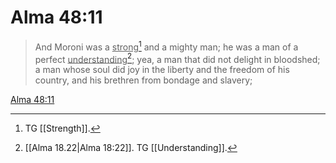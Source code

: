# Alma 48:11

> And Moroni was a <u>strong</u>[^a] and a mighty man; he was a man of a perfect <u>understanding</u>[^b]; yea, a man that did not delight in bloodshed; a man whose soul did joy in the liberty and the freedom of his country, and his brethren from bondage and slavery;

[Alma 48:11](https://www.churchofjesuschrist.org/study/scriptures/bofm/alma/48?lang=eng&id=p11#p11)


[^a]: TG [[Strength]].
[^b]: [[Alma 18.22|Alma 18:22]]. TG [[Understanding]].
